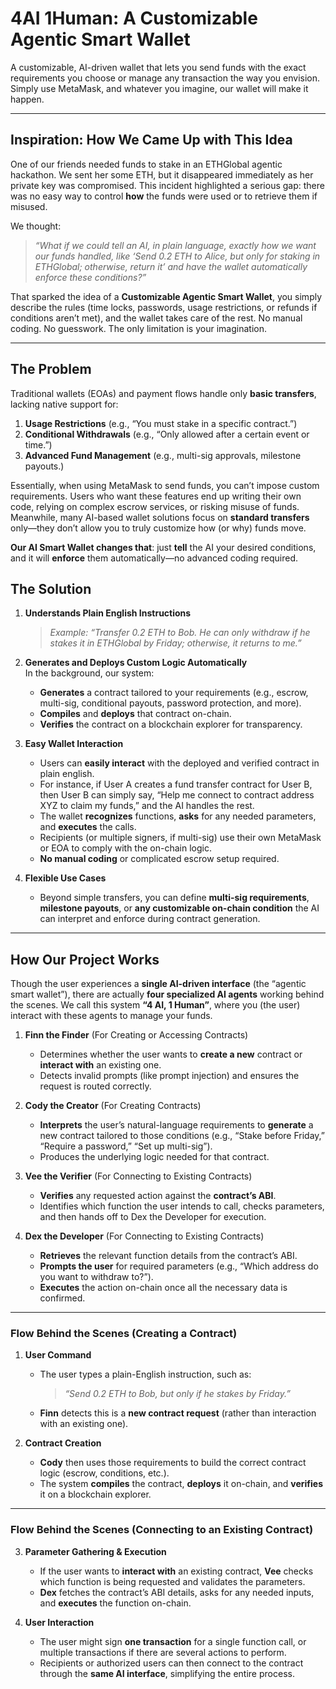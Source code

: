# 4AI 1Human: A Customizable Agentic Smart Wallet

A customizable, AI-driven wallet that lets you send funds with the exact requirements you choose or manage any transaction the way you envision. Simply use MetaMask, and whatever you imagine, our wallet will make it happen.

---

## Inspiration: How We Came Up with This Idea

One of our friends needed funds to stake in an ETHGlobal agentic hackathon. We sent her some ETH, but it disappeared immediately as her private key was compromised. This incident highlighted a serious gap: there was no easy way to control **how** the funds were used or to retrieve them if misused.

We thought:

> *“What if we could tell an AI, in plain language, exactly how we want our funds handled, like ‘Send 0.2 ETH to Alice, but only for staking in ETHGlobal; otherwise, return it’ and have the wallet automatically enforce these conditions?”*

That sparked the idea of a **Customizable Agentic Smart Wallet**, you simply describe the rules (time locks, passwords, usage restrictions, or refunds if conditions aren’t met), and the wallet takes care of the rest. No manual coding. No guesswork. The only limitation is your imagination.

---

## The Problem

Traditional wallets (EOAs) and payment flows handle only **basic transfers**, lacking native support for:

1. **Usage Restrictions** (e.g., “You must stake in a specific contract.”)  
2. **Conditional Withdrawals** (e.g., “Only allowed after a certain event or time.”)  
3. **Advanced Fund Management** (e.g., multi-sig approvals, milestone payouts.)

Essentially, when using MetaMask to send funds, you can’t impose custom requirements. Users who want these features end up writing their own code, relying on complex escrow services, or risking misuse of funds. Meanwhile, many AI-based wallet solutions focus on **standard transfers** only—they don’t allow you to truly customize how (or why) funds move.

**Our AI Smart Wallet changes that**: just **tell** the AI your desired conditions, and it will **enforce** them automatically—no advanced coding required.

## The Solution

1. **Understands Plain English Instructions**  
   > *Example: “Transfer 0.2 ETH to Bob. He can only withdraw if he stakes it in ETHGlobal by Friday; otherwise, it returns to me.”*

2. **Generates and Deploys Custom Logic Automatically**  
   In the background, our system:
   - **Generates** a contract tailored to your requirements (e.g., escrow, multi-sig, conditional payouts, password protection, and more).  
   - **Compiles** and **deploys** that contract on-chain.  
   - **Verifies** the contract on a blockchain explorer for transparency.

3. **Easy Wallet Interaction**  
   - Users can **easily interact** with the deployed and verified contract in plain english.  
   - For instance, if User A creates a fund transfer contract for User B, then User B can simply say, “Help me connect to contract address XYZ to claim my funds,” and the AI handles the rest.  
   - The wallet **recognizes** functions, **asks** for any needed parameters, and **executes** the calls.  
   - Recipients (or multiple signers, if multi-sig) use their own MetaMask or EOA to comply with the on-chain logic.  
   - **No manual coding** or complicated escrow setup required.

4. **Flexible Use Cases**  
   - Beyond simple transfers, you can define **multi-sig requirements**, **milestone payouts**, or **any customizable on-chain condition** the AI can interpret and enforce during contract generation.

---

## How Our Project Works

Though the user experiences a **single AI-driven interface** (the “agentic smart wallet”), there are actually **four specialized AI agents** working behind the scenes. We call this system **“4 AI, 1 Human”**, where you (the user) interact with these agents to manage your funds.

1. **Finn the Finder** (For Creating or Accessing Contracts)  
   - Determines whether the user wants to **create a new** contract or **interact with** an existing one.  
   - Detects invalid prompts (like prompt injection) and ensures the request is routed correctly.

2. **Cody the Creator** (For Creating Contracts)  
   - **Interprets** the user’s natural-language requirements to **generate** a new contract tailored to those conditions (e.g., “Stake before Friday,” “Require a password,” “Set up multi-sig”).  
   - Produces the underlying logic needed for that contract.

3. **Vee the Verifier** (For Connecting to Existing Contracts)  
   - **Verifies** any requested action against the **contract’s ABI**.  
   - Identifies which function the user intends to call, checks parameters, and then hands off to Dex the Developer for execution.

4. **Dex the Developer** (For Connecting to Existing Contracts)  
   - **Retrieves** the relevant function details from the contract’s ABI.  
   - **Prompts the user** for required parameters (e.g., “Which address do you want to withdraw to?”).  
   - **Executes** the action on-chain once all the necessary data is confirmed.

---

### Flow Behind the Scenes (Creating a Contract)

1. **User Command**  
   - The user types a plain-English instruction, such as:  
     > *“Send 0.2 ETH to Bob, but only if he stakes by Friday.”*  
   - **Finn** detects this is a **new contract request** (rather than interaction with an existing one).

2. **Contract Creation**  
   - **Cody** then uses those requirements to build the correct contract logic (escrow, conditions, etc.).  
   - The system **compiles** the contract, **deploys** it on-chain, and **verifies** it on a blockchain explorer.

---

### Flow Behind the Scenes (Connecting to an Existing Contract)

3. **Parameter Gathering & Execution**  
   - If the user wants to **interact with** an existing contract, **Vee** checks which function is being requested and validates the parameters.  
   - **Dex** fetches the contract’s ABI details, asks for any needed inputs, and **executes** the function on-chain.

4. **User Interaction**  
   - The user might sign **one transaction** for a single function call, or multiple transactions if there are several actions to perform.  
   - Recipients or authorized users can then connect to the contract through the **same AI interface**, simplifying the entire process.
